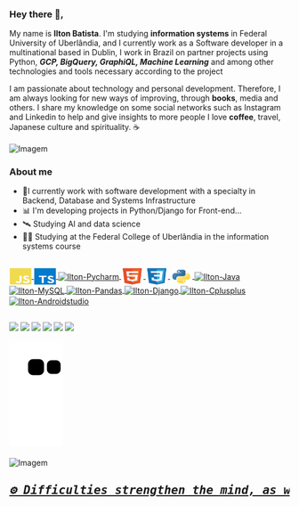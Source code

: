 ### Hey there 👋,


My name is **Ilton Batista**. I'm studying **information systems** in Federal University of Uberlândia, and I currently work as a Software developer in a multinational based in Dublin, I work in Brazil on partner projects using Python, ***GCP, BigQuery, GraphiQL, Machine Learning*** and among other technologies and tools necessary according to the project

I am passionate about technology and personal development. Therefore, I am always looking for new ways of improving, through **books**, media and others. I share my knowledge on some social networks such as Instagram and Linkedin to help and give insights to more people
I love **coffee**, travel, Japanese culture and spirituality. ☕


 <!-- IMG -->
<p align="left">
  <img align="center" src="https://raw.githubusercontent.com/IltonBJSilva/img/refs/heads/main/Default_Create_an_image_of_a_23yearold_young_man_with_slightly_2.webp?token=GHSAT0AAAAAACV2U2DJZCVOWOVWQJNOWOVCZXMMNGA" alt="Imagem">
</p>


<h3>About me</h3>

- 📴I currently work with software development with a specialty in Backend, Database and Systems Infrastructure
- 📊 I'm developing projects in Python/Django for Front-end...
- 🛰 Studying AI and data science
- 👩‍💻 Studying at the Federal College of Uberlândia in the information systems course


<!-- Este é um comentário em Markdown 
<h3>My Main Projects</h3>

- <a href="https://github.com/IltonBJSilva/game_javascript_01" target="_blank">Flappy Mario Game</a>
  - Tecnologias Usadas
    - Javascript
    - CSS
    - HTML
- <a href="https://github.com/IltonBJSilva/IltonBJSilva.github.io" target="_blank">Personal Portfolio</a>
  - Tecnologias Usadas
    - Javascript
    - CSS
    - HTML
    - SCSS
    - SAAS
    - BOOTSTRAP
    - JQUERY
    - MATERIAL-UI
- <a href="https://github.com/IltonBJSilva/furry-site" target="_blank"> Simple Site </a>
  - Tecnologias Usadas
    - Javascript
    - CSS
    - HTML
- <a href="https://github.com/IltonBJSilva/voz_python" target="_blank">Voz Python</a>
  - Tecnologias Usadas
    - Python
    - Libray
      - playsound
      - gTTS
      - pyttsx3
- <a href="https://github.com/IltonBJSilva/bot-discord" target="_blank">Boot Discord </a>
  - Tecnologias Usadas
    - Javascript
    - API DISCORD JS
- <a href="https://github.com/IltonBJSilva/book_schedule" target="_blank"> book_schedule </a>
  - Tecnologias Usadas
    - Javascript
    - CSS
    - HTML
    - PYTHON
    - SQLITE
- <a href="https://github.com/IltonBJSilva/devburguer" target="_blank"> devburguer </a>
  - Tecnologias Usadas
    - HTML
    - PYTHON
- <a href="https://github.com/IltonBJSilva/adote" target="_blank"> Adote </a>
  - Tecnologias Usadas
    - Javascript
    - CSS
    - HTML
    - PYTHON
    - SQLITE
-->
<div align="center">
  <a href="https://github.com/IltonBJSilva">
    
</div>
  
<div style="display: inline_block"><br>
  <img align="center" alt="Ilton-Js" height="30" width="40" src="https://raw.githubusercontent.com/devicons/devicon/master/icons/javascript/javascript-plain.svg">
  <img align="center" alt="Ilton-Ts" height="30" width="40" src="https://raw.githubusercontent.com/devicons/devicon/master/icons/typescript/typescript-plain.svg">
  <img align="center" alt="Ilton-Pycharm" height="30" width="40" src="https://cdn.jsdelivr.net/gh/devicons/devicon/icons/pycharm/pycharm-original.svg">
  <img align="center" alt="Ilton-HTML" height="30" width="40" src="https://raw.githubusercontent.com/devicons/devicon/master/icons/html5/html5-original.svg">
  <img align="center" alt="Ilton-CSS" height="30" width="40" src="https://raw.githubusercontent.com/devicons/devicon/master/icons/css3/css3-original.svg">
  <img align="center" alt="Ilton-Python" height="30" width="40" src="https://raw.githubusercontent.com/devicons/devicon/master/icons/python/python-original.svg">
  <img align="center" alt="Ilton-Java" height="30" width="40" src="https://cdn.jsdelivr.net/gh/devicons/devicon/icons/java/java-original.svg">
  <img align="center" alt="Ilton-MySQL" height="30" width="40" src="https://cdn.jsdelivr.net/gh/devicons/devicon/icons/mysql/mysql-original.svg">
  <img align="center" alt="Ilton-Pandas" height="30" width="40" src="https://cdn.jsdelivr.net/gh/devicons/devicon/icons/pandas/pandas-original.svg">
  <img align="center" alt="Ilton-Django" height="30" width="40" src="https://icongr.am/devicon/django-original.svg?size=128&color=currentColor">
  <img align="center" alt="Ilton-Cplusplus" height="30" width="40" src="https://icongr.am/devicon/cplusplus-original.svg?size=128&color=currentColor">
  <img align="center" alt="Ilton-Androidstudio" height="30" width="40" src="https://icongr.am/devicon/android-original.svg?size=128&color=currentColor">

  ##
 
<div> 
  <a href="https://www.youtube.com/channel/UCfgsbqzmP0ZyFNNcI7AePkA" target="_blank"><img src="https://img.shields.io/badge/YouTube-FF0000?style=for-the-badge&logo=youtube&logoColor=white" target="_blank"></a>
  <a href="https://www.instagram.com/iltonbsilva/" target="_blank"><img src="https://img.shields.io/badge/-Instagram-%23E4405F?style=for-the-badge&logo=instagram&logoColor=white" target="_blank"></a>
 <a href="https://discord.gg/w7dNqWacZP" target="_blank"><img src="https://img.shields.io/badge/Discord-7289DA?style=for-the-badge&logo=discord&logoColor=white" target="_blank"></a> 
  <a href = "mailto:iltonbatista2018@gmail.com"><img src="https://img.shields.io/badge/-Gmail-%23333?style=for-the-badge&logo=gmail&logoColor=white" target="_blank"></a>
  <a href="https://www.linkedin.com/in/ilton-batista-4373b9b9/" target="_blank"><img src="https://img.shields.io/badge/-LinkedIn-%230077B5?style=for-the-badge&logo=linkedin&logoColor=white" target="_blank"></a> 
 </a>
  <a href="https://www.tiktok.com/@culturaib?is_from_webapp=1&sender_device=pc" target="_blank"><img src="https://img.shields.io/badge/TikTok-000000?style=for-the-badge&logo=tiktok&logoColor=white" target="_blank"></a> 
 
  ![Snake animation](https://github.com/IltonBJSilva/IltonBJSilva/blob/output/github-contribution-grid-snake.svg)
 <!-- GIF -->
<p align="left">
  <img align="center" src="https://media1.giphy.com/media/v1.Y2lkPTc5MGI3NjExZHVhM2Zqa2ZncDEwMm5iY3pkbnVyNmpobWtoM243eHJuY3V5aWxkeiZlcD12MV9pbnRlcm5hbF9naWZfYnlfaWQmY3Q9Zw/pVGsAWjzvXcZW4ZBTE/giphy.webp" alt="Imagem">
</p>

</div>
  
<h2 align="center">
<pre><i><a href="https://www.linkedin.com/in/iltonbsilva/" target="_blank">⚙ Difficulties strengthen the mind, as work does the body. ⚙</a></i></pre>
</h2>
